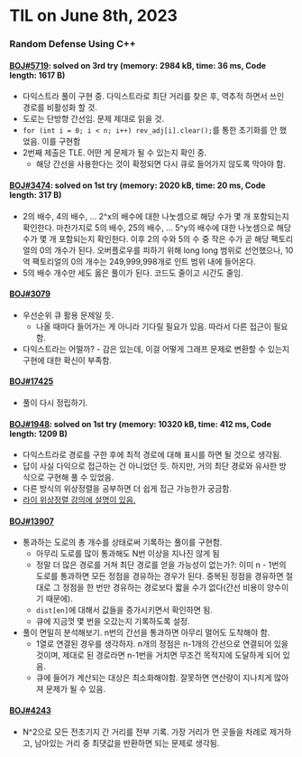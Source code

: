 # **TIL on June 8th, 2023**

### Random Defense Using C++
#### [BOJ#5719](/Problem%20Solving/boj/Dijkstra%20algorithm/5719-06-06-2023.cpp): solved on 3rd try (memory: 2984 kB, time: 36 ms, Code length: 1617 B)
* 다익스트라 풀이 구현 중. 다익스트라로 최단 거리를 찾은 후, 역추적 하면서 쓰인 경로를 비활성화 할 것.
* 도로는 단방향 간선임. 문제 제대로 읽을 것.
* `for (int i = 0; i < n; i++) rev_adj[i].clear();`를 통한 초기화를 안 했었음. 이를 구현함
* 2번째 제출은 TLE. 어떤 게 문제가 될 수 있는지 확인 중.
  - 해당 간선을 사용한다는 것이 확정되면 다시 큐로 들어가지 않도록 막아야 함.


#### [BOJ#3474](/Problem%20Solving/boj/random%20defense/3474-06-08-2023.cpp): solved on 1st try (memory: 2020 kB, time: 20 ms, Code length: 317 B)
* 2의 배수, 4의 배수, ... 2^x의 배수에 대한 나눗셈으로 해당 수가 몇 개 포함되는지 확인한다. 마찬가지로 5의 배수, 25의 배수, ... 5^y의 배수에 대한 나눗셈으로 해당 수가 몇 개 포함되는지 확인한다. 이후 2의 수와 5의 수 중 작은 수가 곧 해당 팩토리얼의 0의 개수가 된다. 오버플로우를 피하기 위해 long long 범위로 선언했으나, 10억 팩토리얼의 0의 개수는 249,999,998개로 인트 범위 내에 들어온다.
* 5의 배수 개수만 세도 옳은 풀이가 된다. 코드도 줄이고 시간도 줄임.


#### [BOJ#3079](/Problem%20Solving/boj/random%20defense/3079-06-08-2023.cpp)
* 우선순위 큐 활용 문제일 듯.
  - 나올 때마다 들어가는 게 아니라 기다릴 필요가 있음. 따라서 다른 접근이 필요함.
* 다익스트라는 어떨까? - 감은 있는데, 이걸 어떻게 그래프 문제로 변환할 수 있는지 구현에 대한 확신이 부족함.


#### [BOJ#17425](/Problem%20Solving/boj/random%20defense/17425-06-08-2023.cpp)
* 풀이 다시 정립하기.


#### [BOJ#1948](/Problem%20Solving/boj/Dijkstra%20algorithm/1948-06-08-2023.cpp): solved on 1st try (memory: 10320 kB, time: 412 ms, Code length: 1209 B)
* 다익스트라로 경로를 구한 후에 최적 경로에 대해 표시를 하면 될 것으로 생각됨.
* 답이 사실 다익으로 접근하는 건 아니었던 듯. 하지만, 거의 최단 경로와 유사한 방식으로 구현해 풀 수 있었음.
* 다른 방식의 위상정렬을 공부하면 더 쉽게 접근 가능한가 궁금함.
* [라이 위상정렬 강의에 설명이 있음.](https://m.blog.naver.com/kks227/220800013823)


#### [BOJ#13907](/Problem%20Solving/boj/Dijkstra%20algorithm/13907-06-08-2023.cpp)
* 통과하는 도로의 총 개수를 상태로써 기록하는 풀이를 구현함.
  - 아무리 도로를 많이 통과해도 N번 이상을 지나진 않게 됨
  - 정말 더 많은 경로를 거쳐 최단 경로를 얻을 가능성이 없는가?: 이미 n - 1번의 도로를 통과하면 모든 정점을 경유하는 경우가 된다. 중복된 정점을 경유하면 절대로 그 정점을 한 번만 경유하는 경로보다 짧을 수가 없다(간선 비용이 양수이기 때문에).
  - `dist[en]`에 대해서 값들을 증가시키면서 확인하면 됨.
  - 큐에 지금껏 몇 번을 오갔는지 기록하도록 설정.
* 풀이 면밀히 분석해보기. n번의 간선을 통과하면 아무리 멀어도 도착해야 함.
  - 1열로 연결된 경우를 생각하자. n개의 정점은 n-1개의 간선으로 연결되어 있을 것이며, 제대로 된 경로라면 n-1번을 거치면 무조건 목적지에 도달하게 되어 있음.
  - 큐에 들어가 계산되는 대상은 최소화해야함. 잘못하면 연산량이 지나치게 많아져 문제가 될 수 있음.

#### [BOJ#4243](/Problem%20Solving/boj/Minimum%20spanning%20tree/4243-06-08-2023.cpp)
* N^2으로 모든 전초기지 간 거리를 전부 기록. 가장 거리가 먼 곳들을 차례로 제거하고, 남아있는 거리 중 최댓값을 반환하면 되는 문제로 생각됨.